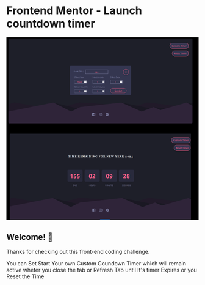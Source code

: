 # Frontend Mentor - Launch countdown timer

![Design preview for the Launch countdown timer coding challenge](./design/sample.png)

## Welcome! 👋

Thanks for checking out this front-end coding challenge.

You can  Set  Start Your own Custom Coundown Timer which will remain active wheter you close the tab or Refresh Tab until It's timer Expires or you Reset the Time



